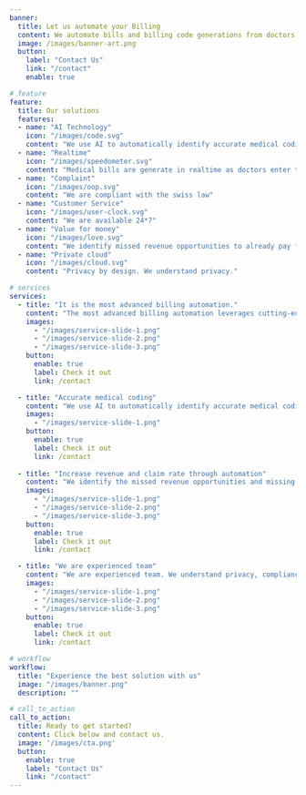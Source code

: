 ```yaml
---
banner:
  title: Let us automate your Billing
  content: We automate bills and billing code generations from doctors note.
  image: /images/banner-art.png
  button:
    label: "Contact Us"
    link: "/contact"
    enable: true

# feature
feature: 
  title: Our solutions
  features:
  - name: "AI Technology"
    icon: "/images/code.svg"
    content: "We use AI to automatically identify accurate medical coding"
  - name: "Realtime"
    icon: "/images/speedometer.svg"
    content: "Medical bills are generate in realtime as doctors enter their note"
  - name: "Complaint"
    icon: "/images/oop.svg"
    content: "We are compliant with the swiss law"
  - name: "Customer Service"
    icon: "/images/user-clock.svg"
    content: "We are available 24*7"
  - name: "Value for money"
    icon: "/images/love.svg"
    content: "We identify missed revenue opportunities to already pay for the services. Efficiency gain are additional"
  - name: "Private cloud"
    icon: "/images/cloud.svg"
    content: "Privacy by design. We understand privacy."

# services
services:
  - title: "It is the most advanced billing automation."
    content: "The most advanced billing automation leverages cutting-edge technology for streamlined invoicing and payment processing, offering unparalleled efficiency and security. Its intuitive interface and customizable features empower organizations to optimize their financial operations and stay ahead in the competitive business landscape"
    images:
      - "/images/service-slide-1.png"
      - "/images/service-slide-2.png"
      - "/images/service-slide-3.png"
    button:
      enable: true
      label: Check it out
      link: /contact

  - title: "Accurate medical coding"
    content: "We use AI to automatically identify accurate medical coding. It is the most advanced billing automation leverages cutting-edge technology for streamlined invoicing and payment processing, offering unparalleled efficiency and security."
    images: 
      - "/images/service-slide-1.png"
    button:
      enable: true
      label: Check it out
      link: /contact
  
  - title: "Increase revenue and claim rate through automation"
    content: "We identify the missed revenue opportunities and missing items in the bills. Making bills more accurate and compliant with the insurance."
    images:
      - "/images/service-slide-1.png"
      - "/images/service-slide-2.png"
      - "/images/service-slide-3.png"
    button:
      enable: true
      label: Check it out
      link: /contact

  - title: "We are experienced team"
    content: "We are experienced team. We understand privacy, compliance and customers’s needs. We are committed to providing the best possible service to our customers."
    images:
      - "/images/service-slide-1.png"
      - "/images/service-slide-2.png"
      - "/images/service-slide-3.png"
    button:
      enable: true
      label: Check it out
      link: /contact

# workflow
workflow: 
  title: "Experience the best solution with us"
  image: "/images/banner.png"
  description: ""

# call_to_action
call_to_action:
  title: Ready to get started?
  content: Click below and contact us.
  image: '/images/cta.png'
  button:
    enable: true
    label: "Contact Us"
    link: "/contact"
---
```

